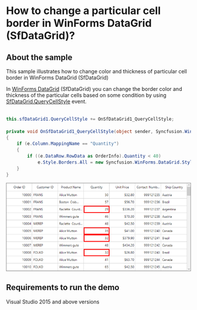# How to change a particular cell border in WinForms DataGrid (SfDataGrid)?

## About the sample

This sample illustrates how to change color and thickness of particular cell border in WinForms DataGrid (SfDataGrid)

In [WinForms DataGrid](https://www.syncfusion.com/winforms-ui-controls/datagrid) (SfDataGrid) you can change the border color and thickness of the particular cells based on some condition by using [SfDataGrid.QueryCellStyle](https://help.syncfusion.com/cr/windowsforms/Syncfusion.WinForms.DataGrid.SfDataGrid.html#Syncfusion_WinForms_DataGrid_SfDataGrid_QueryCellStyle) event.

```C#

this.sfDataGrid1.QueryCellStyle += OnSfDataGrid1_QueryCellStyle;

private void OnSfDataGrid1_QueryCellStyle(object sender, Syncfusion.WinForms.DataGrid.Events.QueryCellStyleEventArgs e)
{
    if (e.Column.MappingName == "Quantity")
    {
        if ((e.DataRow.RowData as OrderInfo).Quantity < 40)
            e.Style.Borders.All = new Syncfusion.WinForms.DataGrid.Styles.GridBorder(Color.Red, Syncfusion.WinForms.DataGrid.Styles.GridBorderWeight.Thick);
    }
}

```

![Conditional Cell Border Styling](ConditionalStyling.png)

## Requirements to run the demo

Visual Studio 2015 and above versions